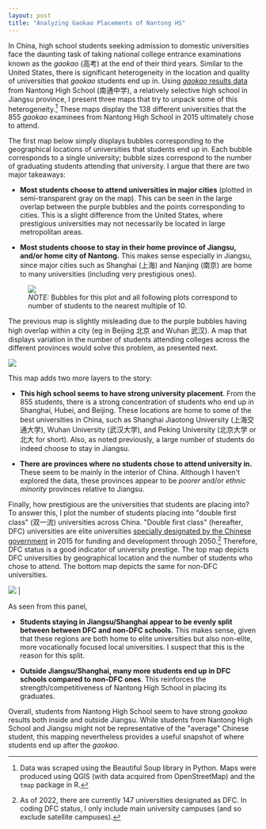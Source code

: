 ```yaml
---
layout: post
title: "Analyzing Gaokao Placements of Nantong HS"
---
```


In China, high school students seeking admission to domestic universities face the daunting
task of taking national college entrance examinations known as the *gaokao* (高考) at the end of their third years. Similar to the United States, there is significant heterogeneity in the location and quality of universities that *gaokao* students end up in. Using <a href="http://gklq.ntzx.cn/index.asp?jlh=4">*gaokao* results data</a> from Nantong High School (南通中学), a relatively selective high school in Jiangsu province, I present three maps that try to unpack some of this heterogeneity.[^1] These maps display the 138 different universities that the 855 *gaokao* examinees from Nantong High School in 2015 ultimately chose to attend.

[^1]: Data was scraped using the Beautiful Soup library in Python. Maps were produced using QGIS (with data acquired from OpenStreetMap) and the `tmap` package in R.

The first map below simply displays bubbles corresponding to the geographical locations of universities that students end up in. Each bubble corresponds to a single university; bubble sizes correspond to the number of graduating students attending that university. I argue that there are two major takeaways:


* **Most students choose to attend universities in major cities** (plotted in semi-transparent gray on the map). This can be seen in the large overlap between the purple bubbles and the points corresponding to cities. This is a slight difference from the United States, where prestigious universities may not necessarily be located in large metropolitan areas.

* **Most students choose to stay in their home province of Jiangsu, and/or home city of Nantong.** This makes sense especially in Jiangsu, since major cities such as Shanghai (上海) and Nanjing (南京) are home to many universities (including very prestigious ones).

<figure>
  <img class="feature-img" src="{{ 'assets/nantong_plot_bubbles.png' | relative_url }}" />

  <figcaption>
  <em>NOTE:</em> Bubbles for this plot and all following plots correspond to number of students to the nearest multiple of 10.
  </figcaption>

</figure>

The previous map is slightly misleading due to the purple bubbles having high overlap within a city (eg in Beijing 北京 and Wuhan 武汉). A map that displays variation in the number of students attending colleges across the different provinces would solve this problem, as presented next.

<img class="feature-img" src="{{ 'assets/nantong_plot_provinces.png' | relative_url }}" />

This map adds two more layers to the story:


* **This high school seems to have strong university placement**. From the 855 students, there is a strong concentration of students who end up in Shanghai, Hubei, and Beijing. These locations are home to some of the best universities in China, such as Shanghai Jiaotong University (上海交通大学), Wuhan University (武汉大学), and Peking University (北京大学 or 北大 for short). Also, as noted previously, a large number of students do indeed choose to stay in Jiangsu.

* **There are provinces where no students chose to attend university in.** These seem to be mainly in the interior of China. Although I haven't explored the data, these provinces appear to be *poorer* and/or *ethnic minority* provinces relative to Jiangsu.

Finally, how prestigious are the universities that students are placing into? To answer this, I plot the number of students placing into "double first class" (双一流) universities across China. "Double first class" (hereafter, DFC) universities are elite universities <a href="https://en.wikipedia.org/wiki/Double_First_Class_University_Plan">specially designated by the Chinese government</a> in 2015 for funding and development through 2050.[^2] Therefore, DFC status is a good indicator of university prestige. The top map depicts DFC universities by geographical location and the number of students who chose to attend. The bottom map depicts the same for non-DFC universities.

[^2]: As of 2022, there are currently 147 universities designated as DFC. In coding DFC status, I only include main university campuses (and so exclude satellite campuses).

<img class="feature-img" src="{{ 'assets/nantong_plot_dfc.png' | relative_url }}" />  |

As seen from this panel,


* **Students staying in Jiangsu/Shanghai appear to be evenly split between between DFC and non-DFC schools.** This makes sense, given that these regions are both home to elite universities but also non-elite, more vocationally focused local universities. I suspect that this is the reason for this split.

* **Outside Jiangsu/Shanghai, many more students end up in DFC schools compared to non-DFC ones**. This reinforces the strength/competitiveness of Nantong High School in placing its graduates.

Overall, students from Nantong High School seem to have strong *gaokao* results both inside and outside Jiangsu. While students from Nantong High School and Jiangsu might not be representative of the "average" Chinese student, this mapping nevertheless provides a useful snapshot of where students end up after the *gaokao*.
